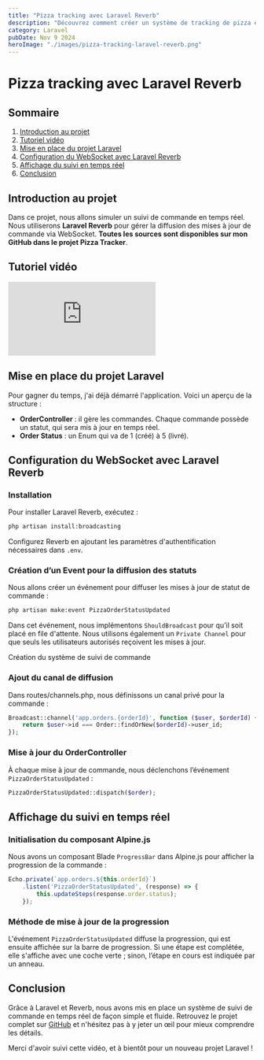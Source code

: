 ```yaml
---
title: "Pizza tracking avec Laravel Reverb"
description: "Découvrez comment créer un système de tracking de pizza en temps réel."
category: Laravel
pubDate: Nov 9 2024
heroImage: "./images/pizza-tracking-laravel-reverb.png"
---
```


# Pizza tracking avec Laravel Reverb

## Sommaire
1. [Introduction au projet](#introduction-au-projet)
2. [Tutoriel vidéo](#tutorielvideo)
3. [Mise en place du projet Laravel](#mise-en-place-du-projet-laravel)
4. [Configuration du WebSocket avec Laravel Reverb](#configuration-du-websocket-avec-laravel-reverb)
5. [Affichage du suivi en temps réel](#affichage-du-suivi-en-temps-reel)
6. [Conclusion](#conclusion)

## Introduction au projet <a name="introduction-au-projet"></a>

Dans ce projet, nous allons simuler un suivi de commande en temps réel. Nous utiliserons **Laravel Reverb** pour gérer la diffusion des mises à jour de commande via WebSocket. **Toutes les sources sont disponibles sur mon GitHub dans le projet Pizza Tracker**.

## Tutoriel vidéo <a name="tutorielvideo"></a>

<iframe class="w-full aspect-video rounded-md" src="https://www.youtube.com/embed/_7KMIgPtkTs" loading="lazy" frameborder="0" allowfullscreen></iframe>

## Mise en place du projet Laravel <a name="mise-en-place-du-projet-laravel"></a>

Pour gagner du temps, j'ai déjà démarré l'application. Voici un aperçu de la structure :

- **OrderController** : il gère les commandes. Chaque commande possède un statut, qui sera mis à jour en temps réel.
- **Order Status** : un Enum qui va de 1 (créé) à 5 (livré).

## Configuration du WebSocket avec Laravel Reverb <a name="configuration-du-websocket-avec-laravel-reverb"></a>

### Installation

Pour installer Laravel Reverb, exécutez :

```bash
php artisan install:broadcasting
```

Configurez Reverb en ajoutant les paramètres d'authentification nécessaires dans `.env`.

### Création d’un Event pour la diffusion des statuts

Nous allons créer un événement pour diffuser les mises à jour de statut de commande :

```bash
php artisan make:event PizzaOrderStatusUpdated
```

Dans cet événement, nous implémentons `ShouldBroadcast` pour qu’il soit placé en file d'attente. Nous utilisons également un `Private Channel` pour que seuls les utilisateurs autorisés reçoivent les mises à jour.

Création du système de suivi de commande <a name="creation-du-systeme-de-suivi-de-commande"></a>

### Ajout du canal de diffusion

Dans routes/channels.php, nous définissons un canal privé pour la commande :

```php
Broadcast::channel('app.orders.{orderId}', function ($user, $orderId) {
    return $user->id === Order::findOrNew($orderId)->user_id;
});
```

### Mise à jour du OrderController

À chaque mise à jour de commande, nous déclenchons l’événement `PizzaOrderStatusUpdated` :

```php
PizzaOrderStatusUpdated::dispatch($order);
```

## Affichage du suivi en temps réel <a name="affichage-du-suivi-en-temps-reel"></a>

### Initialisation du composant Alpine.js

Nous avons un composant Blade `ProgressBar` dans Alpine.js pour afficher la progression de la commande :

```js
Echo.private(`app.orders.${this.orderId}`)
    .listen('PizzaOrderStatusUpdated', (response) => {
        this.updateSteps(response.order.status);
    });
```

### Méthode de mise à jour de la progression

L'événement `PizzaOrderStatusUpdated` diffuse la progression, qui est ensuite affichée sur la barre de progression. Si une étape est complétée, elle s'affiche avec une coche verte ; sinon, l’étape en cours est indiquée par un anneau.

## Conclusion <a name="conclusion"></a>

Grâce à Laravel et Reverb, nous avons mis en place un système de suivi de commande en temps réel de façon simple et fluide. Retrouvez le projet complet sur [GitHub](https://github.com/ludoguenet/pizza-trackr) et n'hésitez pas à y jeter un œil pour mieux comprendre les détails.

Merci d'avoir suivi cette vidéo, et à bientôt pour un nouveau projet Laravel !